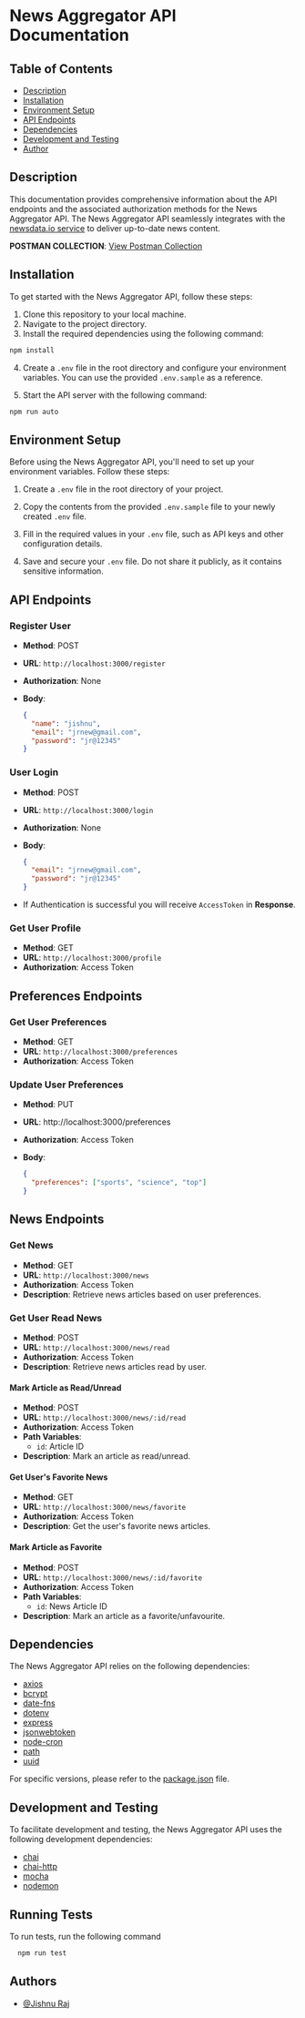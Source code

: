# News Aggregator API Documentation

## Table of Contents

- [Description](#description)
- [Installation](#installation)
- [Environment Setup](#environment-setup)
- [API Endpoints](#api-endpoints)
- [Dependencies](#dependencies)
- [Development and Testing](#development-and-testing)
- [Author](#author)

## Description

This documentation provides comprehensive information about the API endpoints and the associated authorization methods for the News Aggregator API. The News Aggregator API seamlessly integrates with the [newsdata.io service](https://newsdata.io/documentation) to deliver up-to-date news content.

**POSTMAN COLLECTION**: [View Postman Collection](https://www.postman.com/cryosat-cosmonaut-54527758/workspace/development/collection/22854732-87ade348-3306-4b0c-87fe-2eb64ec41459?action=share&creator=22854732)

## Installation

To get started with the News Aggregator API, follow these steps:

1. Clone this repository to your local machine.
2. Navigate to the project directory.
3. Install the required dependencies using the following command:

```bash
npm install
```

4. Create a `.env` file in the root directory and configure your environment variables. You can use the provided `.env.sample` as a reference.

5. Start the API server with the following command:

```bash
npm run auto
```

## Environment Setup

Before using the News Aggregator API, you'll need to set up your environment variables. Follow these steps:

1. Create a `.env` file in the root directory of your project.

2. Copy the contents from the provided `.env.sample` file to your newly created `.env` file.

3. Fill in the required values in your `.env` file, such as API keys and other configuration details.

4. Save and secure your `.env` file. Do not share it publicly, as it contains sensitive information.

## API Endpoints

### Register User

- **Method**: POST
- **URL**: `http://localhost:3000/register`
- **Authorization**: None
- **Body**:

  ```json
  {
    "name": "jishnu",
    "email": "jrnew@gmail.com",
    "password": "jr@12345"
  }
  ```

### User Login

- **Method**: POST
- **URL**: `http://localhost:3000/login`
- **Authorization**: None
- **Body**:

  ```json
  {
    "email": "jrnew@gmail.com",
    "password": "jr@12345"
  }
  ```

- If Authentication is successful you will receive `AccessToken` in **Response**.

### Get User Profile

- **Method**: GET
- **URL**: `http://localhost:3000/profile`
- **Authorization**: Access Token

## Preferences Endpoints

### Get User Preferences

- **Method**: GET
- **URL**: `http://localhost:3000/preferences`
- **Authorization**: Access Token

### Update User Preferences

- **Method**: PUT
- **URL**: http://localhost:3000/preferences
- **Authorization**: Access Token
- **Body**:

  ```json
  {
    "preferences": ["sports", "science", "top"]
  }
  ```

## News Endpoints

### Get News

- **Method**: GET
- **URL**: `http://localhost:3000/news`
- **Authorization**: Access Token
- **Description**: Retrieve news articles based on user preferences.

### Get User Read News

- **Method**: POST
- **URL**: `http://localhost:3000/news/read`
- **Authorization**: Access Token
- **Description**: Retrieve news articles read by user.

#### Mark Article as Read/Unread

- **Method**: POST
- **URL**: `http://localhost:3000/news/:id/read`
- **Authorization**: Access Token
- **Path Variables**:
  - `id`: Article ID
- **Description**: Mark an article as read/unread.

#### Get User's Favorite News

- **Method**: GET
- **URL**: `http://localhost:3000/news/favorite`
- **Authorization**: Access Token
- **Description**: Get the user's favorite news articles.

#### Mark Article as Favorite

- **Method**: POST
- **URL**: `http://localhost:3000/news/:id/favorite`
- **Authorization**: Access Token
- **Path Variables**:
  - `id`: News Article ID
- **Description**: Mark an article as a favorite/unfavourite.

## Dependencies

The News Aggregator API relies on the following dependencies:

- [axios](https://www.npmjs.com/package/axios)
- [bcrypt](https://www.npmjs.com/package/bcrypt)
- [date-fns](https://www.npmjs.com/package/date-fns)
- [dotenv](https://www.npmjs.com/package/dotenv)
- [express](https://www.npmjs.com/package/express)
- [jsonwebtoken](https://www.npmjs.com/package/jsonwebtoken)
- [node-cron](https://www.npmjs.com/package/node-cron)
- [path](https://www.npmjs.com/package/path)
- [uuid](https://www.npmjs.com/package/uuid)

For specific versions, please refer to the [package.json](./package.json) file.

## Development and Testing

To facilitate development and testing, the News Aggregator API uses the following development dependencies:

- [chai](https://www.npmjs.com/package/chai)
- [chai-http](https://www.npmjs.com/package/chai-http)
- [mocha](https://www.npmjs.com/package/mocha)
- [nodemon](https://www.npmjs.com/package/nodemon)

## Running Tests

To run tests, run the following command

```bash
  npm run test
```

## Authors

- [@Jishnu Raj](https://github.com/JRajz)

